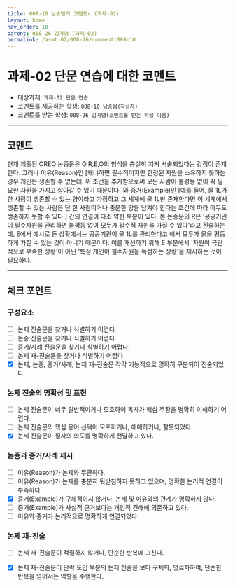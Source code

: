 ```yaml
---
title: 008-10 남승범의 코멘트c (과제-02) 
layout: home
nav_order: 10
parent: 008-26 김가영 (과제-02)
permalink: /asmt-02/008-26/comment-008-10
---
```


# 과제-02 단문 연습에 대한 코멘트

- 대상과제: `과제-02 단문 연습`
- 코멘트를 제공하는 학생: `008-10 남승범(작성자)` 
- 코멘트를 받는 학생: `008-26 김가영(코멘트를 받는 학생 이름)` 

---

## 코멘트

현재 제출된 OREO 논증문은 O,R,E,O의 형식을 충실히 지켜 서술되었다는 강점이 존재한다. 그러나 이유(Reason)인 [왜냐하면 필수적이지만 한정된 자원을 소유하지 못하는 경우 개인은 생존할 수 없는데. 위 조건을 추가함으로써 모든 사람이 불평등 없이 꼭 필요한 자원을 가지고 살아갈 수 있기 때문이다.]와 증거(Example)인 [예를 들어, 물 1L가 한 사람이 생존할 수 있는 양이라고 가정하고 그 세계에 물 1L만 존재한다면 이 세계에서 생존할 수 있는 사람은 단 한 사람이거나 충분한 양을 남겨야 한다는 조건에 따라 아무도 생존하지 못할 수 있다.] 간의 연결이 다소 약한 부분이 있다. 본 논증문의 R은 '공공기관이 필수자원을 관리하면 불평등 없이 모두가 필수적 자원을 가질 수 있다'라고 진술하는데, E에서 예시로 든 상황에서는 공공기관이 물 1L를 관리한다고 해서 모두가 물을 평등하게 가질 수 있는 것이 아니기 때문이다. 이를 개선하기 위해 E 부분에서 '자원이 극단적으로 부족한 상황'이 아닌 '특정 개인이 필수자원을 독점하는 상황'을 제시하는 것이 필요하다.

---

## 체크 포인트

### **구성요소**
- [ ] 논제 진술문을 찾거나 식별하기 어렵다.
- [ ] 논증 진술문을 찾거나 식별하기 어렵다.
- [ ] 증거/사례 진술문을 찾거나 식별하기 어렵다.
- [ ] 논제 재-진술문을 찾거나 식별하기 어렵다.
- [x] 논제, 논증, 증거/사례, 논제 재-진술문 각각 기능적으로 명확히 구분되어 진술되었다.

### **논제 진술의 명확성 및 표현**  
- [ ] 논제 진술문이 너무 일반적이거나 모호하여 독자가 핵심 주장을 명확히 이해하기 어렵다.  
- [ ] 논제 진술문의 핵심 용어 선택이 모호하거나, 애매하거나, 잘못되었다.  
- [x] 논제 진술문이 필자의 의도를 명확하게 전달하고 있다.  

### **논증과 증거/사례 제시**  
- [ ] 이유(Reason)가 논제와 무관하다.
- [ ] 이유(Reason)가 논제를 충분히 뒷받침하지 못하고 있으며, 명확한 논리적 연결이 부족하다.  
- [x] 증거(Example)가 구체적이지 않거나, 논제 및 이유와의 관계가 명확하지 않다. 
- [ ] 증거(Example)가 사실적 근거보다는 개인적 견해에 의존하고 있다.  
- [ ] 이유와 증거가 논리적으로 명확하게 연결되었다.  

### **논제 재-진술**  
- [ ] 논제 재-진술문이 적절하지 않거나, 단순한 반복에 그친다.   
- [x] 논제 재-진술문이 단락 도입 부분의 논제 진술을 보다 구체화, 명료화하여, 단순한 반복을 넘어서는 역할을 수행한다.  

